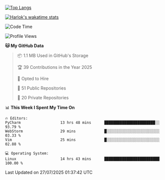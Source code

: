 [![Top Langs](https://github-readme-stats.vercel.app/api/top-langs/?username=remisiki&theme=dracula&layout=compact&hide=Jupyter%20Notebook,CSS,HTML&langs_count=10&exclude_repo=GMM-Demux-GUI)](https://github.com/anuraghazra/github-readme-stats)

[![Harlok's wakatime stats](https://github-readme-stats.vercel.app/api/wakatime?username=@remisiki&theme=dracula&layout=compact&langs_count=10&hide=other,html,css,text,json,markdown,jupyter)](https://github.com/anuraghazra/github-readme-stats)

<!--START_SECTION:waka-->
![Code Time](http://img.shields.io/badge/Code%20Time-1%2C074%20hrs%2035%20mins-blue)

![Profile Views](http://img.shields.io/badge/Profile%20Views-0-blue)

**🐱 My GitHub Data** 

> 📦 1.1 MB Used in GitHub's Storage 
 > 
> 🏆 39 Contributions in the Year 2025
 > 
> 💼 Opted to Hire
 > 
> 📜 51 Public Repositories 
 > 
> 🔑 20 Private Repositories 
 > 
📊 **This Week I Spent My Time On** 

```text
🔥 Editors: 
PyCharm                  13 hrs 48 mins      ███████████████████████░░   93.79 % 
WebStorm                 29 mins             █░░░░░░░░░░░░░░░░░░░░░░░░   03.33 % 
Vim                      25 mins             █░░░░░░░░░░░░░░░░░░░░░░░░   02.88 % 

💻 Operating System: 
Linux                    14 hrs 43 mins      █████████████████████████   100.00 % 
```


 Last Updated on 27/07/2025 01:37:42 UTC
<!--END_SECTION:waka-->
